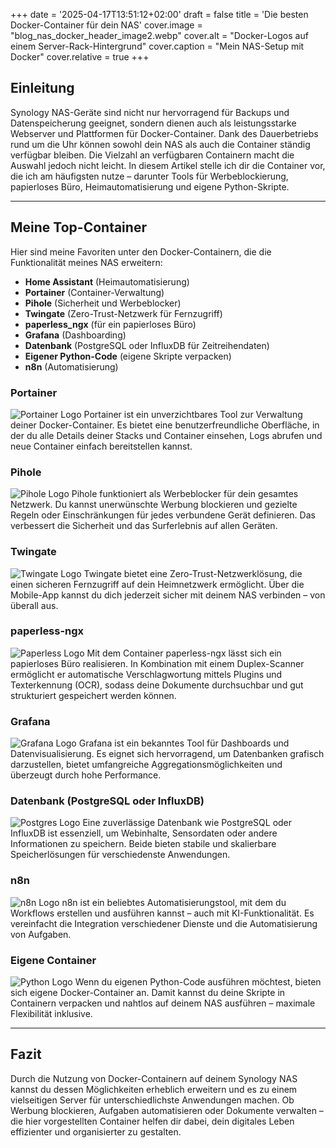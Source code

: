 +++
date = '2025-04-17T13:51:12+02:00'
draft = false
title = 'Die besten Docker-Container für dein NAS'
cover.image = "blog_nas_docker_header_image2.webp" 
cover.alt = "Docker-Logos auf einem Server-Rack-Hintergrund" 
cover.caption = "Mein NAS-Setup mit Docker" 
cover.relative = true
+++

## Einleitung

Synology NAS-Geräte sind nicht nur hervorragend für Backups und Datenspeicherung geeignet, sondern dienen auch als leistungsstarke Webserver und Plattformen für Docker-Container. Dank des Dauerbetriebs rund um die Uhr können sowohl dein NAS als auch die Container ständig verfügbar bleiben. Die Vielzahl an verfügbaren Containern macht die Auswahl jedoch nicht leicht. In diesem Artikel stelle ich dir die Container vor, die ich am häufigsten nutze – darunter Tools für Werbeblockierung, papierloses Büro, Heimautomatisierung und eigene Python-Skripte.

---

## Meine Top-Container

Hier sind meine Favoriten unter den Docker-Containern, die die Funktionalität meines NAS erweitern:

- **Home Assistant** (Heimautomatisierung)
- **Portainer** (Container-Verwaltung)
- **Pihole** (Sicherheit und Werbeblocker)
- **Twingate** (Zero-Trust-Netzwerk für Fernzugriff)
- **paperless_ngx** (für ein papierloses Büro)
- **Grafana** (Dashboarding)
- **Datenbank** (PostgreSQL oder InfluxDB für Zeitreihendaten)
- **Eigener Python-Code** (eigene Skripte verpacken)
- **n8n** (Automatisierung)

### Portainer

![Portainer Logo](/images/logos/fixed/portainer.png)
Portainer ist ein unverzichtbares Tool zur Verwaltung deiner Docker-Container. Es bietet eine benutzerfreundliche Oberfläche, in der du alle Details deiner Stacks und Container einsehen, Logs abrufen und neue Container einfach bereitstellen kannst.

### Pihole

![Pihole Logo](/images/logos/fixed/pihole.png)
Pihole funktioniert als Werbeblocker für dein gesamtes Netzwerk. Du kannst unerwünschte Werbung blockieren und gezielte Regeln oder Einschränkungen für jedes verbundene Gerät definieren. Das verbessert die Sicherheit und das Surferlebnis auf allen Geräten.

### Twingate

![Twingate Logo](/images/logos/fixed/twingate.png)
Twingate bietet eine Zero-Trust-Netzwerklösung, die einen sicheren Fernzugriff auf dein Heimnetzwerk ermöglicht. Über die Mobile-App kannst du dich jederzeit sicher mit deinem NAS verbinden – von überall aus.

### paperless-ngx

![Paperless Logo](/images/logos/fixed/Paperless-ngx.png)
Mit dem Container paperless-ngx lässt sich ein papierloses Büro realisieren. In Kombination mit einem Duplex-Scanner ermöglicht er automatische Verschlagwortung mittels Plugins und Texterkennung (OCR), sodass deine Dokumente durchsuchbar und gut strukturiert gespeichert werden können.

### Grafana

![Grafana Logo](/images/logos/fixed/Grafana_logo.png)
Grafana ist ein bekanntes Tool für Dashboards und Datenvisualisierung. Es eignet sich hervorragend, um Datenbanken grafisch darzustellen, bietet umfangreiche Aggregationsmöglichkeiten und überzeugt durch hohe Performance.

### Datenbank (PostgreSQL oder InfluxDB)

![Postgres Logo](/images/logos/fixed/Postgresql.png)
Eine zuverlässige Datenbank wie PostgreSQL oder InfluxDB ist essenziell, um Webinhalte, Sensordaten oder andere Informationen zu speichern. Beide bieten stabile und skalierbare Speicherlösungen für verschiedenste Anwendungen.

### n8n

![n8n Logo](/images/logos/fixed/N8n.png)
n8n ist ein beliebtes Automatisierungstool, mit dem du Workflows erstellen und ausführen kannst – auch mit KI-Funktionalität. Es vereinfacht die Integration verschiedener Dienste und die Automatisierung von Aufgaben.

### Eigene Container

![Python Logo](/images/logos/fixed/python-logo2.png)
Wenn du eigenen Python-Code ausführen möchtest, bieten sich eigene Docker-Container an. Damit kannst du deine Skripte in Containern verpacken und nahtlos auf deinem NAS ausführen – maximale Flexibilität inklusive.

---

## Fazit

Durch die Nutzung von Docker-Containern auf deinem Synology NAS kannst du dessen Möglichkeiten erheblich erweitern und es zu einem vielseitigen Server für unterschiedlichste Anwendungen machen. Ob Werbung blockieren, Aufgaben automatisieren oder Dokumente verwalten – die hier vorgestellten Container helfen dir dabei, dein digitales Leben effizienter und organisierter zu gestalten.
